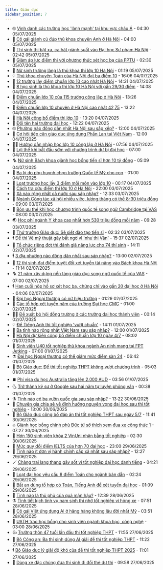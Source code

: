 ```yaml
---
title: Giáo dục
sidebar_position: 7
---
```


<!-- vnexpress-giao-duc:START -->
- 🤓 [Vinh danh các trường học &#39;lành mạnh&#39; tại khu vực châu Á](https://vnexpress.net/vinh-danh-cac-truong-hoc-lanh-manh-tai-khu-vuc-chau-a-4910494.html) - 04:30 05/07/2025
- 🦆 [Cô gái giành cú đúp thủ khoa chuyên Anh ở Hà Nội](https://vnexpress.net/co-gai-gianh-cu-dup-thu-khoa-chuyen-anh-o-ha-noi-4910396.html) - 04:00 05/07/2025
- 🦩 [Thí sinh thi bật xa, ca hát giành suất vào Đại học Sư phạm Hà Nội](https://vnexpress.net/thi-sinh-thi-bat-xa-ca-hat-gianh-suat-vao-dai-hoc-su-pham-ha-noi-4909977.html) - 02:42 05/07/2025
- 🌮 [Giảm áp lực điểm thi với phương thức xét học bạ của FPTU](https://vnexpress.net/giam-ap-luc-diem-thi-voi-phuong-thuc-xet-hoc-ba-cua-fptu-4910432.html) - 02:30 05/07/2025
- 🔭 [Nữ sinh trường làng là thủ khoa thi lớp 10 Hà Nội](https://vnexpress.net/nu-sinh-truong-lang-la-thu-khoa-thi-lop-10-ha-noi-4910371.html) - 01:19 05/07/2025
- 💡 [Thủ khoa chuyên Toán của Hà Nội đạt ba điểm 10](https://vnexpress.net/thu-khoa-chuyen-toan-cua-ha-noi-dat-ba-diem-10-4910355.html) - 16:06 04/07/2025
- 🥰 [12 trường lấy điểm chuẩn lớp 10 cao nhất Hà Nội](https://vnexpress.net/12-truong-lay-diem-chuan-lop-10-cao-nhat-ha-noi-4910351.html) - 14:31 04/07/2025
- 🐲 [8 học sinh là thủ khoa thi lớp 10 Hà Nội với gần 29/30 điểm](https://vnexpress.net/8-hoc-sinh-la-thu-khoa-thi-lop-10-ha-noi-voi-gan-29-30-diem-4910345.html) - 14:08 04/07/2025
- 🦒 [Điểm chuẩn lớp 10 của 115 trường công lập ở Hà Nội](https://vnexpress.net/diem-chuan-lop-10-cua-tat-ca-truong-o-ha-noi-nam-2025-4910021.html) - 13:26 04/07/2025
- 🦆 [Điểm chuẩn lớp 10 chuyên ở Hà Nội cao nhất 42,75](https://vnexpress.net/diem-chuan-lop-10-cac-truong-chuyen-o-ha-noi-nam-2025-4910098.html) - 13:22 04/07/2025
- 🧰 [Hà Nội công bố điểm thi lớp 10](https://vnexpress.net/tra-cuu-diem-thi-lop-10-ha-noi-2025-4909970.html) - 13:20 04/07/2025
- 🐘 [Đổi tên hai trường đại học](https://vnexpress.net/doi-ten-hai-truong-dai-hoc-4910331.html) - 12:22 04/07/2025
- 🤓 [Phường nào đông dân nhất Hà Nội sau sắp xếp?](https://vnexpress.net/phuong-nao-dong-dan-nhat-ha-noi-sau-sap-xep-4909937.html) - 12:00 04/07/2025
- 🧰 [Cơ hội tiếp cận giáo dục ứng dụng Phần Lan tại Việt Nam](https://vnexpress.net/co-hoi-tiep-can-giao-duc-ung-dung-phan-lan-tai-viet-nam-4910212.html) - 12:00 04/07/2025
- 🧑‍💻 [Hướng dẫn nhập học lớp 10 công lập ở Hà Nội](https://vnexpress.net/huong-dan-nhap-hoc-lop-10-ha-noi-nam-2025-chi-tiet-nhat-4910130.html) - 07:56 04/07/2025
- 🫶 [Lợi thế khi bắt đầu sớm với chương trình dự bị đại học](https://vnexpress.net/loi-the-khi-bat-dau-som-voi-chuong-trinh-du-bi-dai-hoc-4909651.html) - 07:00 04/07/2025
- 🪜 [Nữ sinh Bách khoa giành học bổng tiến sĩ hơn 10 tỷ đồng](https://vnexpress.net/nu-sinh-bach-khoa-gianh-hoc-bong-tien-si-hon-10-ty-dong-4908018.html) - 05:09 04/07/2025
- 🎊 [Ba lý do phụ huynh chọn trường Quốc tế Mỹ cho con](https://vnexpress.net/ba-ly-do-phu-huynh-chon-truong-quoc-te-my-cho-con-4909653.html) - 01:00 04/07/2025
- 🧐 [Loạt trường học lấy 3 điểm mỗi môn vào lớp 10](https://vnexpress.net/loat-truong-hoc-lay-3-diem-moi-mon-vao-lop-10-4909843.html) - 00:17 04/07/2025
- 🌈 [Cách tra cứu điểm thi lớp 10 ở Hà Nội](https://vnexpress.net/cach-tra-cuu-diem-thi-lop-10-o-ha-noi-4909803.html) - 22:00 03/07/2025
- 🥰 [Xã nào rộng nhất cả nước sau sáp nhập?](https://vnexpress.net/xa-nao-rong-nhat-ca-nuoc-sau-sap-nhap-4909789.html) - 12:33 03/07/2025
- 🎡 [Ngành Công tác xã hội nhiều việc, lương tháng có thể 8-30 triệu đồng](https://vnexpress.net/giao-duc-cam-nang-nganh-cong-tac-xa-hoi-4909055.html) - 09:00 03/07/2025
- 🎊 [Bốn ưu thế khi học chương trình quốc tế song ngữ Cambridge tại VAS](https://vnexpress.net/bon-uu-the-khi-hoc-chuong-trinh-quoc-te-song-ngu-cambridge-tai-vas-4909676.html) - 08:00 03/07/2025
- 🌏 [Học phí ngành Y khoa cao nhất hơn 530 triệu đồng mỗi năm](https://vnexpress.net/hoc-phi-nganh-y-khoa-cao-nhat-hon-530-trieu-dong-moi-nam-4909150.html) - 06:28 03/07/2025
- 🥸 [Thứ trưởng Giáo dục: Sẽ siết đào tạo tiến sĩ](https://vnexpress.net/thu-truong-giao-duc-se-siet-dao-tao-tien-si-4908916.html) - 02:32 03/07/2025
- 🕴 [Đề thi Vẽ mỹ thuật gây bất ngờ vì &#39;như thi Văn&#39;](https://vnexpress.net/de-thi-ve-my-thuat-gay-bat-ngo-vi-nhu-thi-van-4909322.html) - 15:37 02/07/2025
- 💂 [Tổ chức riêng đợt thi đánh giá năng lực cho 74 thí sinh](https://vnexpress.net/to-chuc-rieng-dot-thi-danh-gia-nang-luc-cho-74-thi-sinh-4909247.html) - 14:11 02/07/2025
- 🕴 [3 địa phương nào đông dân nhất sau sáp nhập?](https://vnexpress.net/3-dia-phuong-nao-dong-dan-nhat-sau-sap-nhap-4909317.html) - 13:00 02/07/2025
- 🌋 [12 thí sinh đạt điểm tuyệt đối xét tuyển tài năng vào Bách khoa Hà Nội](https://vnexpress.net/12-thi-sinh-dat-diem-tuyet-doi-xet-tuyen-tai-nang-vao-bach-khoa-ha-noi-4909297.html) - 11:14 02/07/2025
- 🪜 [21 năm xây dựng nền tảng giáo dục song ngữ quốc tế của VAS](https://vnexpress.net/21-nam-xay-dung-nen-tang-giao-duc-song-ngu-quoc-te-cua-vas-4909137.html) - 07:00 02/07/2025
- 🕴 [Hạn cuối nộp hồ sơ xét học bạ, chứng chỉ vào gần 20 đại học ở Hà Nội](https://vnexpress.net/han-cuoi-nop-ho-so-xet-hoc-ba-chung-chi-vao-gan-20-dai-hoc-o-ha-noi-4908574.html) - 04:06 02/07/2025
- 🎃 [Đại học Ngoại thương có nữ hiệu trưởng](https://vnexpress.net/dai-hoc-ngoai-thuong-co-nu-hieu-truong-4908931.html) - 01:29 02/07/2025
- 🦏 [Các tổ hợp xét tuyển năm của trường Đại học CMC](https://vnexpress.net/cac-to-hop-xet-tuyen-nam-cua-truong-dai-hoc-cmc-4908816.html) - 01:00 02/07/2025
- 🧑‍🏫 [Đề xuất bỏ hội đồng trường ở các trường đại học thành viên](https://vnexpress.net/de-xuat-bo-hoi-dong-truong-o-cac-truong-dai-hoc-thanh-vien-4908822.html) - 00:14 02/07/2025
- 💡 [Đề Tiếng Anh thi tốt nghiệp &#39;vượt chuẩn&#39;](https://vnexpress.net/de-tieng-anh-thi-tot-nghiep-vuot-chuan-4908014.html) - 14:11 01/07/2025
- 🐎 [Ba tỉnh nào rộng nhất Việt Nam sau sáp nhập?](https://vnexpress.net/ba-tinh-nao-rong-nhat-viet-nam-sau-sap-nhap-4908874.html) - 12:00 01/07/2025
- 🧰 [Hà Nội dự kiến công bố điểm chuẩn lớp 10 ngày 4/7](https://vnexpress.net/ha-noi-du-kien-cong-bo-diem-chuan-lop-10-ngay-4-7-4908744.html) - 08:02 01/07/2025
- 🙉 [Sinh viên U40 tốt nghiệp thủ khoa ngành An ninh mạng tại FPT Jetking](https://vnexpress.net/sinh-vien-u40-tot-nghiep-thu-khoa-nganh-an-ninh-mang-tai-fpt-jetking-4908666.html) - 07:00 01/07/2025
- ⚗️ [Đại học Ngoại thương có thể giảm mức điểm sàn 24](https://vnexpress.net/dai-hoc-ngoai-thuong-co-the-giam-muc-diem-san-24-4908687.html) - 06:42 01/07/2025
- 🌝 [Bộ Giáo dục: Đề thi tốt nghiệp THPT không vượt chương trình](https://vnexpress.net/bo-giao-duc-de-thi-tot-nghiep-thpt-khong-vuot-chuong-trinh-4908655.html) - 05:03 01/07/2025
- ⛽️ [Phí visa du học Australia tăng lên 2.000 AUD](https://vnexpress.net/phi-visa-du-hoc-australia-tu-1-7-tang-len-2000-aud-4908592.html) - 03:56 01/07/2025
- 🌜 [Trở thành kỹ sư ở Google sau hai năm tự luyện phỏng vấn](https://vnexpress.net/tro-thanh-ky-su-o-google-sau-hai-nam-tu-luyen-phong-van-4907724.html) - 00:38 01/07/2025
- ⚗️ [Tỉnh nào có ba vườn quốc gia sau sáp nhập?](https://vnexpress.net/tinh-nao-co-ba-vuon-quoc-gia-sau-sap-nhap-4908294.html) - 13:22 30/06/2025
- 🧰 [Chuyên gia chia sẻ về định hướng nguyện vọng đại học sau thi tốt nghiệp](https://vnexpress.net/chuyen-gia-chia-se-ve-dinh-huong-nguyen-vong-dai-hoc-sau-thi-tot-nghiep-4908219.html) - 13:00 30/06/2025
- 🤗 [Bộ Giáo dục công bố đáp án thi tốt nghiệp THPT sau ngày 5/7](https://vnexpress.net/bo-giao-duc-cong-bo-dap-an-thi-tot-nghiep-thpt-sau-ngay-5-7-4908362.html) - 11:41 30/06/2025
- 🔥 [Giành học bổng chính phủ Đức từ sở thích xem đua xe công thức 1](https://vnexpress.net/gianh-hoc-bong-chinh-phu-duc-tu-so-thich-xem-dua-xe-cong-thuc-1-4896988.html) - 07:27 30/06/2025
- 💪 [Hơn 150 sinh viên khóa 2 VinUni nhận bằng tốt nghiệp](https://vnexpress.net/hon-150-sinh-vien-khoa-2-vinuni-nhan-bang-tot-nghiep-4907599.html) - 02:30 30/06/2025
- 💂 [Mức quy đổi điểm IELTS của hơn 70 đại học](https://vnexpress.net/muc-quy-doi-diem-ielts-cua-hon-70-dai-hoc-4907692.html) - 23:00 29/06/2025
- 🌮 [Tỉnh nào ít đơn vị hành chính cấp xã nhất sau sáp nhập?](https://vnexpress.net/tinh-nao-it-don-vi-hanh-chinh-cap-xa-nhat-sau-sap-nhap-4907798.html) - 12:27 29/06/2025
- 🪄 [Chàng trai lang thang gây sốt vì tốt nghiệp đại học danh tiếng](https://vnexpress.net/chang-trai-lang-thang-gay-sot-vi-tot-nghiep-dai-hoc-danh-tieng-4905980.html) - 04:21 29/06/2025
- 🎡 [Loạt đại học yêu cầu 8 điểm Toán cho ngành bán dẫn](https://vnexpress.net/loat-dai-hoc-yeu-cau-8-diem-toan-cho-nganh-ban-dan-4907448.html) - 02:24 29/06/2025
- 🌈 [Bất an dùng tổ hợp có Toán, Tiếng Anh để xét tuyển đại học](https://vnexpress.net/bat-an-dung-to-hop-co-toan-tieng-anh-de-xet-tuyen-dai-hoc-4907530.html) - 01:09 29/06/2025
- 🎊 [Tỉnh nào là thủ phủ của quả mận hậu?](https://vnexpress.net/tinh-nao-la-thu-phu-cua-qua-man-hau-4907168.html) - 12:39 28/06/2025
- ⚗️ [Tình tiết kịch tính vụ nam sinh thi nhờ tốt nghiệp vì hỏng xe](https://vnexpress.net/tinh-tiet-kich-tinh-vu-nam-sinh-thi-nho-tot-nghiep-vi-hong-xe-4907452.html) - 07:51 28/06/2025
- 🌁 [Cô gái Việt ứng dụng AI ở hãng hàng không lâu đời nhất Mỹ](https://vnexpress.net/co-gai-viet-ung-dung-ai-o-hang-hang-khong-lau-doi-nhat-my-4902875.html) - 03:51 28/06/2025
- 🦏 [USTH trao học bổng cho sinh viên ngành khoa học, công nghệ](https://vnexpress.net/usth-trao-hoc-bong-cho-sinh-vien-nganh-khoa-hoc-cong-nghe-4907402.html) - 03:00 28/06/2025
- 👍 [Trưởng thôn 47 tuổi lần đầu thi tốt nghiệp THPT](https://vnexpress.net/truong-thon-47-tuoi-lan-dau-thi-tot-nghiep-thpt-4907060.html) - 11:55 27/06/2025
- 🌈 [Bộ Công an: Ba thí sinh dùng AI giải đề thi tốt nghiệp THPT](https://vnexpress.net/bo-cong-an-ba-thi-sinh-dung-ai-giai-de-thi-tot-nghiep-thpt-4906862.html) - 11:22 27/06/2025
- 🕴 [Bộ Giáo dục lý giải độ khó của đề thi tốt nghiệp THPT 2025](https://vnexpress.net/bo-giao-duc-ly-giai-do-kho-cua-de-thi-tot-nghiep-thpt-2025-4907075.html) - 11:01 27/06/2025
- 🧰 [Dùng xe đặc chủng đưa thí sinh đi đổi thẻ dự thi](https://vnexpress.net/dung-xe-dac-chung-dua-thi-sinh-di-doi-the-du-thi-4906885.html) - 09:58 27/06/2025<!-- vnexpress-giao-duc:END -->
